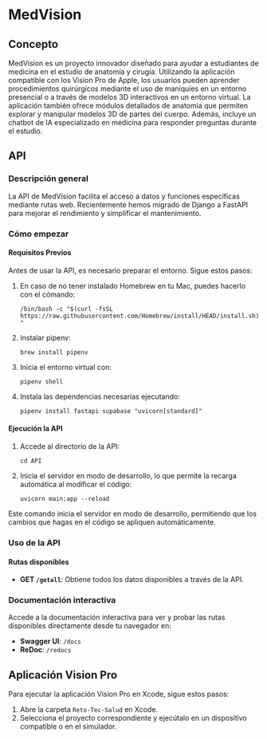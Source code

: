 # MedVision

## Concepto

MedVision es un proyecto innovador diseñado para ayudar a estudiantes de medicina en el estudio de anatomía y cirugía. Utilizando la aplicación compatible con los Vision Pro de Apple, los usuarios pueden aprender procedimientos quirúrgicos mediante el uso de maniquíes en un entorno presencial o a través de modelos 3D interactivos en un entorno virtual. La aplicación también ofrece módulos detallados de anatomía que permiten explorar y manipular modelos 3D de partes del cuerpo. Además, incluye un chatbot de IA especializado en medicina para responder preguntas durante el estudio.

## API

### Descripción general

La API de MedVision facilita el acceso a datos y funciones específicas mediante rutas web. Recientemente hemos migrado de Django a FastAPI para mejorar el rendimiento y simplificar el mantenimiento.

### Cómo empezar

#### Requisitos Previos

Antes de usar la API, es necesario preparar el entorno. Sigue estos pasos:

1. En caso de no tener instalado Homebrew en tu Mac, puedes hacerlo con el cómando:

   `/bin/bash -c "$(curl -fsSL https://raw.githubusercontent.com/Homebrew/install/HEAD/install.sh)"`

2. Instalar pipenv:
   
   `brew install pipenv`

3. Inicia el entorno virtual con:
   
   `pipenv shell`

4. Instala las dependencias necesarias ejecutando:

   `pipenv install fastapi supabase "uvicorn[standard]"`

#### Ejecución la API

1. Accede al directorio de la API:

   `cd API`

2. Inicia el servidor en modo de desarrollo, lo que permite la recarga automática al modificar el código:

   `uvicorn main:app --reload`

Este comando inicia el servidor en modo de desarrollo, permitiendo que los cambios que hagas en el código se apliquen automáticamente.

### Uso de la API

#### Rutas disponibles

- **GET `/getall`**: Obtiene todos los datos disponibles a través de la API.

### Documentación interactiva

Accede a la documentación interactiva para ver y probar las rutas disponibles directamente desde tu navegador en:

- **Swagger UI**: `/docs`
- **ReDoc**: `/redocs`

## Aplicación Vision Pro

Para ejecutar la aplicación Vision Pro en Xcode, sigue estos pasos:

1. Abre la carpeta `Reto-Tec-Salud` en Xcode.
2. Selecciona el proyecto correspondiente y ejecútalo en un dispositivo compatible o en el simulador.
